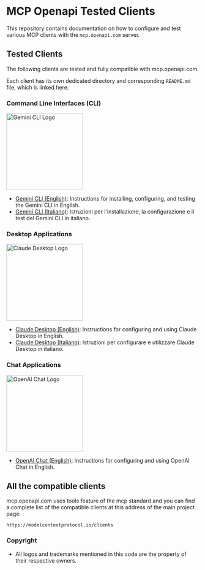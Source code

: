 # MCP Openapi Tested Clients

This repository contains documentation on how to configure and test various MCP clients with the `mcp.openapi.com` server.

## Tested Clients

The following clients are tested and fully compatible with mcp.openapi.com.

Each client has its own dedicated directory and corresponding `README.md` file, which is linked here.

### Command Line Interfaces (CLI)
<img src="https://upload.wikimedia.org/wikipedia/commons/d/d9/Google_Gemini_logo_2025.svg" alt="Gemini CLI Logo" width="200"/>

- [Gemini CLI (English)](gemini-cli/README.md): Instructions for installing, configuring, and testing the Gemini CLI in English.
- [Gemini CLI (Italiano)](gemini-cli/README_IT.md): Istruzioni per l'installazione, la configurazione e il test del Gemini CLI in italiano.

### Desktop Applications
<img src="https://upload.wikimedia.org/wikipedia/commons/8/8a/Claude_AI_logo.svg" alt="Claude Desktop Logo" width="200"/>

- [Claude Desktop (English)](claude/README.md): Instructions for configuring and using Claude Desktop in English.
- [Claude Desktop (Italiano)](claude/README_IT.md): Istruzioni per configurare e utilizzare Claude Desktop in italiano.

### Chat Applications
<img src="https://upload.wikimedia.org/wikipedia/commons/a/af/OpenAI_logo_2025_%28wordmark%29.svg" alt="OpenAI Chat Logo" width="200"/>

- [OpenAI Chat (English)](openai-chat/README.md): Instructions for configuring and using OpenAI Chat in English.

## All the compatible clients

mcp.openapi.com uses tools feature of the mcp standard and you can find a complete list of the compatible clients at this address of the main project page:

`https://modelcontextprotocol.io/clients`





### Copyright
* All logos and trademarks mentioned in this code are the property of their respective owners.
